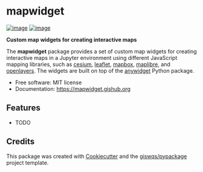 # mapwidget

[![image](https://img.shields.io/pypi/v/mapwidget.svg)](https://pypi.python.org/pypi/mapwidget)
[![image](https://img.shields.io/conda/vn/conda-forge/mapwidget.svg)](https://anaconda.org/conda-forge/mapwidget)

**Custom map widgets for creating interactive maps**

The **mapwidget** package provides a set of custom map widgets for creating interactive maps in a Jupyter environment using different JavaScript mapping libraries, such as [cesium](https://cesium.com/), [leaflet](https://leafletjs.com/), [mapbox](https://www.mapbox.com/), [maplibre](https://maplibre.org/), and [openlayers](https://openlayers.org/). The widgets are built on top of the [anywidget](https://github.com/manzt/anywidget) Python package.

-   Free software: MIT license
-   Documentation: https://mapwidget.gishub.org

## Features

-   TODO

## Credits

This package was created with [Cookiecutter](https://github.com/cookiecutter/cookiecutter) and the [giswqs/pypackage](https://github.com/giswqs/pypackage) project template.
